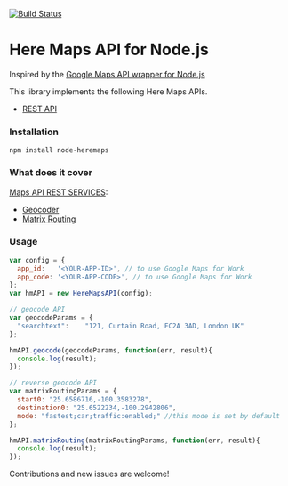 [![Build Status](https://travis-ci.org/acolin/node-heremaps.svg?branch=master)](https://travis-ci.org/acolin/node-heremaps)
# Here Maps API for Node.js

Inspired by the [Google Maps API wrapper for Node.js](https://github.com/moshen/node-googlemaps)

This library implements the following Here Maps APIs.

* [REST API](https://developer.here.com/documentation)

### Installation

```
npm install node-heremaps
```

### What does it cover
[Maps API REST SERVICES](https://developer.here.com/documentation):

* [Geocoder](https://developer.here.com/rest-apis/documentation/geocoder/topics/resource-geocode.html)
* [Matrix Routing](https://developer.here.com/rest-apis/documentation/routing/topics/resource-calculate-matrix.html)

### Usage

```javascript
var config = {
  app_id:   '<YOUR-APP-ID>', // to use Google Maps for Work
  app_code: '<YOUR-APP-CODE>', // to use Google Maps for Work
};
var hmAPI = new HereMapsAPI(config);

// geocode API
var geocodeParams = {
  "searchtext":    "121, Curtain Road, EC2A 3AD, London UK"
};

hmAPI.geocode(geocodeParams, function(err, result){
  console.log(result);
});

// reverse geocode API
var matrixRoutingParams = {
  start0: "25.6586716,-100.3583278",
  destination0: "25.6522234,-100.2942806",
  mode: "fastest;car;traffic:enabled;" //this mode is set by default
};

hmAPI.matrixRouting(matrixRoutingParams, function(err, result){
  console.log(result);
});
``` 

Contributions and new issues are welcome!
